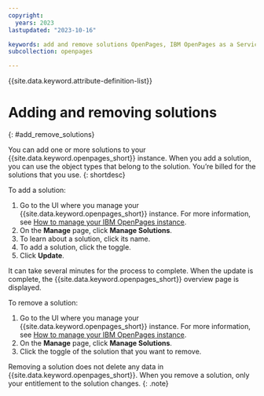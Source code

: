 ```yaml
---
copyright:
  years: 2023
lastupdated: "2023-10-16"

keywords: add and remove solutions OpenPages, IBM OpenPages as a Service, Manage solutions
subcollection: openpages

---
```

{{site.data.keyword.attribute-definition-list}}

# Adding and removing solutions
{: #add_remove_solutions}

You can add one or more solutions to your {{site.data.keyword.openpages_short}} instance. When you add a solution, you can use the object types that belong to the solution. You’re billed for the solutions that you use. {: shortdesc}

To add a solution:
1. Go to the UI where you manage your {{site.data.keyword.openpages_short}} instance. For more information, see [How to manage your IBM OpenPages instance](/docs-draft/openpages?topic=openpages-manage_op_instance). 
4. On the **Manage** page, click **Manage Solutions**.
5. To learn about a solution, click its name.
6. To add a solution, click the toggle.
7. Click **Update**.

It can take several minutes for the process to complete. When the update is complete, the {{site.data.keyword.openpages_short}} overview page is displayed.

To remove a solution:
1. Go to the UI where you manage your {{site.data.keyword.openpages_short}} instance. For more information, see [How to manage your IBM OpenPages instance](/docs-draft/openpages?topic=openpages-manage_op_instance).
4. On the **Manage** page, click **Manage Solutions**.
5. Click the toggle of the solution that you want to remove.

Removing a solution does not delete any data in {{site.data.keyword.openpages_short}}. When you remove a solution, only your entitlement to the solution changes. {: .note}

